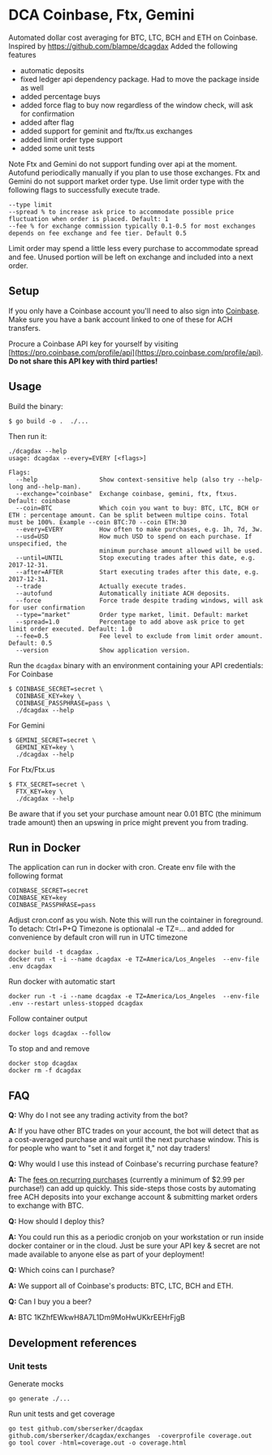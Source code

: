 # DCA Coinbase, Ftx, Gemini

Automated dollar cost averaging for BTC, LTC, BCH and ETH on Coinbase.
Inspired by https://github.com/blampe/dcagdax
Added the following features
- automatic deposits
- fixed ledger api dependency package. Had to move the package inside as well
- added percentage buys
- added force flag to buy now regardless of the window check, will ask for confirmation
- added after flag
- added support for geminit and ftx/ftx.us exchanges
- added limit order type support
- added some unit tests

Note Ftx and Gemini do not support funding over api at the moment. Autofund periodically manually if you plan to use those exchanges.
Ftx and Gemini do not support market order type. Use limit order type with the following flags to successfully execute trade. 
```
--type limit
--spread % to increase ask price to accommodate possible price fluctuation when order is placed. Default: 1
--fee % for exchange commission typically 0.1-0.5 for most exchanges depends on fee exchange and fee tier. Default 0.5
```
Limit order may spend a little less every purchase to accommodate spread and fee. 
Unused portion will be left on exchange and included into a next order. 
## Setup

If you only have a Coinbase account you'll need to also sign into
[Coinbase](https://pro.coinbase.com/). Make sure you have a bank account linked to one of these for
ACH transfers.

Procure a Coinbase API key for yourself by visiting
[https://pro.coinbase.com/profile/api](https://pro.coinbase.com/profile/api). **Do not share
this API key with third parties!**

## Usage

Build the binary:

```
$ go build -o .  ./...
```

Then run it:

```
./dcagdax --help
usage: dcagdax --every=EVERY [<flags>]

Flags:
  --help                 Show context-sensitive help (also try --help-long and--help-man).
  --exchange="coinbase"  Exchange coinbase, gemini, ftx, ftxus. Default: coinbase
  --coin=BTC             Which coin you want to buy: BTC, LTC, BCH or ETH : percentage amount. Can be split between multipe coins. Total must be 100%. Example --coin BTC:70 --coin ETH:30
  --every=EVERY          How often to make purchases, e.g. 1h, 7d, 3w.
  --usd=USD              How much USD to spend on each purchase. If unspecified, the
                         minimum purchase amount allowed will be used.
  --until=UNTIL          Stop executing trades after this date, e.g. 2017-12-31.
  --after=AFTER          Start executing trades after this date, e.g. 2017-12-31.
  --trade                Actually execute trades.
  --autofund             Automatically initiate ACH deposits.
  --force                Force trade despite trading windows, will ask for user confirmation
  --type="market"        Order type market, limit. Default: market
  --spread=1.0           Percentage to add above ask price to get limit order executed. Default: 1.0
  --fee=0.5              Fee level to exclude from limit order amount. Default: 0.5
  --version              Show application version.
```

Run the `dcagdax` binary with an environment containing your API credentials:
For Coinbase
```
$ COINBASE_SECRET=secret \
  COINBASE_KEY=key \
  COINBASE_PASSPHRASE=pass \
  ./dcagdax --help
```

For Gemini
```
$ GEMINI_SECRET=secret \
  GEMINI_KEY=key \
  ./dcagdax --help
```

For Ftx/Ftx.us
```
$ FTX_SECRET=secret \
  FTX_KEY=key \
  ./dcagdax --help
```

Be aware that if you set your purchase amount near 0.01 BTC (the minimum trade
amount) then an upswing in price might prevent you from trading.

## Run in Docker
The application can run in docker with cron. 
Create env file with the following format
```
COINBASE_SECRET=secret
COINBASE_KEY=key
COINBASE_PASSPHRASE=pass
```
Adjust cron.conf as you wish. Note this will run the cointainer in foreground. To detach: Ctrl+P+Q 
Timezone is optionalal -e TZ=... and added for convenience by default cron will run in UTC timezone
```
docker build -t dcagdax .
docker run -t -i --name dcagdax -e TZ=America/Los_Angeles  --env-file .env dcagdax
```

Run docker with automatic start
```
docker run -t -i --name dcagdax -e TZ=America/Los_Angeles  --env-file .env --restart unless-stopped dcagdax
``` 

Follow container output
```
docker logs dcagdax --follow
```


To stop and and remove
```
docker stop dcagdax
docker rm -f dcagdax
```

## FAQ

**Q:** Why do I not see any trading activity from the bot?

**A:** If you have other BTC trades on your account, the bot will detect that as a
cost-averaged purchase and wait until the next purchase window. This is for
people who want to "set it and forget it," not day traders!

**Q:** Why would I use this instead of Coinbase's recurring purchase feature?

**A:** The [fees on recurring
purchases](https://support.coinbase.com/customer/portal/articles/2109597)
(currently a minimum of $2.99 per purchase!) can add up quickly. This
side-steps those costs by automating free ACH deposits into your exchange
account & submitting market orders to exchange with BTC.

**Q:** How should I deploy this?

**A:** You could run this as a periodic cronjob on your workstation or run inside docker container or in the
cloud. Just be sure your API key & secret are not made available to anyone else
as part of your deployment!

**Q:** Which coins can I purchase?

**A:** We support all of Coinbase's products: BTC, LTC, BCH and ETH.

**Q:** Can I buy you a beer?

**A:** BTC 1KZhfEWkwH8A7L1Dm9MoHwUKkrEEHrFjgB


## Development references

### Unit tests
Generate mocks
```
go generate ./...
```
Run unit tests and get coverage
```
go test github.com/sberserker/dcagdax github.com/sberserker/dcagdax/exchanges  -coverprofile coverage.out
go tool cover -html=coverage.out -o coverage.html
```


